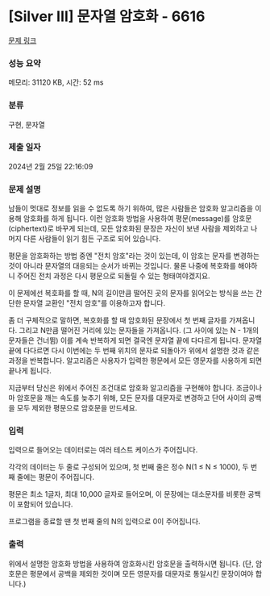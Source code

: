 # [Silver III] 문자열 암호화 - 6616 

[문제 링크](https://www.acmicpc.net/problem/6616) 

### 성능 요약

메모리: 31120 KB, 시간: 52 ms

### 분류

구현, 문자열

### 제출 일자

2024년 2월 25일 22:16:09

### 문제 설명

<p>남들이 멋대로 정보를 읽을 수 없도록 하기 위하여, 많은 사람들은 암호화 알고리즘을 이용해 암호화를 하게 됩니다. 이런 암호화 방법을 사용하여 평문(message)를 암호문(ciphertext)로 바꾸게 되는데, 모든 암호화된 문장은 자신이 보낸 사람을 제외하고 나머지 다른 사람들이 읽기 힘든 구조로 되어 있습니다.</p>

<p>평문을 암호화하는 방법 중엔 "전치 암호"라는 것이 있는데, 이 암호는 문자를 변경하는 것이 아니라 문자열의 대응되는 순서가 바뀌는 것입니다. 물론 나중에 복호화를 해야하니 주어진 전치 과정은 다시 평문으로 되돌릴 수 있는 형태여야겠지요.</p>

<p>이 문제에선 복호화를 할 때, N의 길이만큼 떨어진 곳의 문자를 읽어오는 방식을 쓰는 간단한 문자열 교환인 "전치 암호"를 이용하고자 합니다.</p>

<p>좀 더 구체적으로 말하면, 복호화를 할 때 암호화된 문장에서 첫 번째 글자를 가져옵니다. 그리고 N만큼 떨어진 거리에 있는 문자들을 가져옵니다. (그 사이에 있는 N - 1개의 문자들은 건너뜀) 이를 계속 반복하게 되면 결국엔 문자열 끝에 다다르게 됩니다. 문자열 끝에 다다르면 다시 이번에는 두 번째 위치의 문자로 되돌아가 위에서 설명한 것과 같은 과정을 반복합니다. 알고리즘은 사용자가 입력한 평문에서 모든 영문자를 사용하게 되면 끝나게 됩니다.</p>

<p>지금부터 당신은 위에서 주어진 조건대로 암호화 알고리즘을 구현해야 합니다. 조금이나마 암호문을 깨는 속도를 늦추기 위해, 모든 문자를 대문자로 변경하고 단어 사이의 공백을 모두 제외한 평문으로 암호문을 만드세요.</p>

### 입력 

 <p>입력으로 들어오는 데이터로는 여러 테스트 케이스가 주어집니다.</p>

<p>각각의 데이터는 두 줄로 구성되어 있으며, 첫 번째 줄은 정수 N(1 ≤ N ≤ 1000), 두 번째 줄에는 평문이 주어집니다.</p>

<p>평문은 최소 1글자, 최대 10,000 글자로 들어오며, 이 문장에는 대소문자를 비롯한 공백이 포함되어 있습니다.</p>

<p>프로그램을 종료할 땐 첫 번째 줄의 N의 입력으로 0이 주어집니다.</p>

### 출력 

 <p>위에서 설명한 암호화 방법을 사용하여 암호화시킨 암호문을 출력하시면 됩니다. (단, 암호문은 평문에서 공백을 제외한 것이며 모든 영문자를 대문자로 통일시킨 문장이여야 합니다.)</p>

